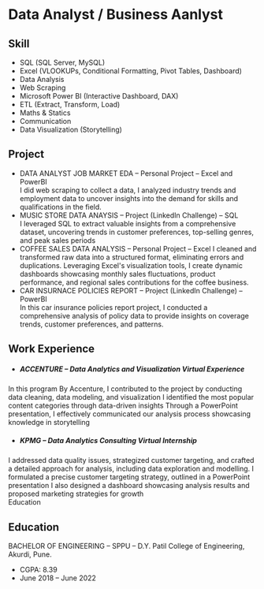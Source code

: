 # Data Analyst / Business Aanlyst

## Skill 
- SQL (SQL Server, MySQL)
- Excel (VLOOKUPs, Conditional Formatting, Pivot Tables, Dashboard)
- Data Analysis
- Web Scraping
- Microsoft Power BI (Interactive Dashboard, DAX)
- ETL (Extract, Transform, Load)
- Maths & Statics
- Communication
- Data Visualization (Storytelling)

## Project 
- DATA ANALYST JOB MARKET EDA – Personal Project – Excel and PowerBI	
I did web scraping to collect a data, I analyzed industry trends and employment data to uncover insights into the demand for skills and qualifications in the field.
- MUSIC STORE DATA ANAYSIS – Project (LinkedIn Challenge) – SQL                                                                        
I leveraged SQL to extract valuable insights from a comprehensive dataset, uncovering trends in customer preferences, top-selling genres, and peak sales periods
- COFFEE SALES DATA ANALYSIS – Personal Project – Excel	
I cleaned and transformed raw data into a structured format, eliminating errors and duplications. 
Leveraging Excel's visualization tools, I create dynamic dashboards showcasing monthly sales fluctuations, product performance, and regional sales contributions for the coffee business.
- CAR INSURNACE POLICIES REPORT – Project (LinkedIn Challenge) – PowerBI	
In this car insurance policies report project, I conducted a comprehensive analysis of policy data to provide insights on coverage trends, customer preferences, and patterns.

## Work Experience
- ##### ACCENTURE – Data Analytics and Visualization Virtual Experience 	
In this program By Accenture, I contributed to the project by conducting data cleaning, data modeling, and visualization
I identified the most popular content categories through data-driven insights
Through a PowerPoint presentation, I effectively communicated our analysis process showcasing knowledge in storytelling  
- ##### KPMG – Data Analytics Consulting Virtual Internship 
I addressed data quality issues, strategized customer targeting, and crafted a detailed approach for analysis, including data exploration and modelling.
I formulated a precise customer targeting strategy, outlined in a PowerPoint presentation
I also designed a dashboard showcasing analysis results and proposed marketing strategies for growth	
Education

## Education
BACHELOR OF ENGINEERING – SPPU – D.Y. Patil College of Engineering, Akurdi, Pune.                                  
- CGPA: 8.39
- June 2018 – June 2022






